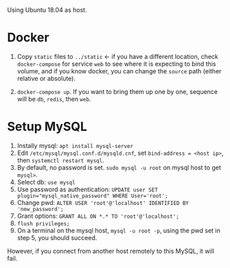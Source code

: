 Using Ubuntu 18.04 as host.

# Docker

1. Copy `static` files to `../static` &larr; if you have a different
   location, check `docker-compose` for service `web` to see where it
   is expecting to bind this volume, and if you know docker, you can
   change the `source` path (either relative or absolute).
   
2. `docker-compose up`. If you want to bring them up one by one,
   sequence will be `db`, `redis`, then `web`.

# Setup MySQL

1. Instally mysql: `apt install mysql-server`
2. Edit `/etc/mysql/mysql.conf.d/mysqld.cnf`, set `bind-address =
   <host ip>`, then `systemctl restart mysql`.
3. By default, no password is set. `sudo mysql -u root` on mysql host
   to get `mysql>`.
4. Select db: `use mysql`
5. Use password as authentication: `UPDATE user SET plugin="mysql_native_password" WHERE User='root';`
4. Change pwd: `ALTER USER 'root'@'localhost' IDENTIFIED BY 'new_password';`
5. Grant options: `GRANT ALL ON *.* TO 'root'@'localhost';`
6. `flush privileges;`
7. On a terminal on the mysql host, `mysql -u root -p`,
   using the pwd set in step 5, you should succeed. 

However, if you connect from another host remotely to this MySQL, it
will fail. 
